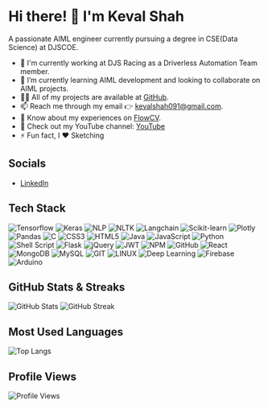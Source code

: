 # Hi there! 👋 I'm Keval Shah

A passionate AIML engineer currently pursuing a degree in CSE(Data Science) at DJSCOE.

- 🔭 I'm currently working at DJS Racing as a Driverless Automation Team member.
- 🌱 I’m currently learning AIML development and looking to collaborate on AIML projects.
- 👨‍💻 All of my projects are available at [GitHub](https://github.com/Kevalshah91).
- 📫 Reach me through my email 👉 kevalshah091@gmail.com.
- 📄 Know about my experiences on [FlowCV](https://flowcv.com/resume/29k19asu9j).
- 🎥 Check out my YouTube channel: [YouTube](https://www.youtube.com/@KevalShah-iu9wt)
- ⚡ Fun fact, I ♥ Sketching 

## Socials

- [LinkedIn](linkedin.com/in/keval-shah-b30274262)
  

 ## Tech Stack

![Tensorflow](https://img.shields.io/badge/-Tensorflow-FF6F00?style=flat-square&logo=tensorflow&logoColor=white)
![Keras](https://img.shields.io/badge/-Keras-D00000?style=flat-square&logo=keras&logoColor=white)
![NLP](https://img.shields.io/badge/-NLP-4DB6AC?style=flat-square&logo=natural-language-processing&logoColor=white)
![NLTK](https://img.shields.io/badge/-NLTK-8CC84B?style=flat-square&logo=nltk&logoColor=white)
![Langchain](https://img.shields.io/badge/-Langchain-FF4088?style=flat-square&logo=blockchain&logoColor=white)
![Scikit-learn](https://img.shields.io/badge/-Scikit--learn-FF9900?style=flat-square&logo=scikit-learn&logoColor=white)
![Plotly](https://img.shields.io/badge/-Plotly-3F4F75?style=flat-square&logo=plotly&logoColor=white)
![Pandas](https://img.shields.io/badge/-Pandas-150458?style=flat-square&logo=pandas&logoColor=white)
![C](https://img.shields.io/badge/-C-A8B9CC?style=flat-square&logo=c&logoColor=white)
![CSS3](https://img.shields.io/badge/-CSS3-1572B6?style=flat-square&logo=css3&logoColor=white)
![HTML5](https://img.shields.io/badge/-HTML5-E34F26?style=flat-square&logo=html5&logoColor=white)
![Java](https://img.shields.io/badge/-Java-007396?style=flat-square&logo=java&logoColor=white)
![JavaScript](https://img.shields.io/badge/-JavaScript-F7DF1E?style=flat-square&logo=javascript&logoColor=black)
![Python](https://img.shields.io/badge/-Python-3776AB?style=flat-square&logo=python&logoColor=white)
![Shell Script](https://img.shields.io/badge/-Shell%20Script-4EAA25?style=flat-square&logo=gnu-bash&logoColor=white)
![Flask](https://img.shields.io/badge/-Flask-000000?style=flat-square&logo=flask&logoColor=white)
![jQuery](https://img.shields.io/badge/-jQuery-0769AD?style=flat-square&logo=jquery&logoColor=white)
![JWT](https://img.shields.io/badge/-JWT-000000?style=flat-square&logo=json-web-tokens&logoColor=white)
![NPM](https://img.shields.io/badge/-NPM-CB3837?style=flat-square&logo=npm&logoColor=white)
![GitHub](https://img.shields.io/badge/-GitHub-181717?style=flat-square&logo=github&logoColor=white)
![React](https://img.shields.io/badge/-React-61DAFB?style=flat-square&logo=react&logoColor=black)
![MongoDB](https://img.shields.io/badge/-MongoDB-47A248?style=flat-square&logo=mongodb&logoColor=white)
![MySQL](https://img.shields.io/badge/-MySQL-4479A1?style=flat-square&logo=mysql&logoColor=white)
![GIT](https://img.shields.io/badge/-GIT-F05032?style=flat-square&logo=git&logoColor=white)
![LINUX](https://img.shields.io/badge/-LINUX-FCC624?style=flat-square&logo=linux&logoColor=black)
![Deep Learning](https://img.shields.io/badge/-Deep%20Learning-00599C?style=flat-square&logo=deep-learning&logoColor=white)
![Firebase](https://img.shields.io/badge/-Firebase-FFCA28?style=flat-square&logo=firebase&logoColor=black)
![Arduino](https://img.shields.io/badge/-Arduino-00979D?style=flat-square&logo=arduino&logoColor=white)

## GitHub Stats & Streaks

![GitHub Stats](https://github-readme-stats.vercel.app/api?username=KevalShah91&show_icons=true&hide_border=true&theme=radical)
![GitHub Streak](https://github-readme-streak-stats.herokuapp.com/?user=KevalShah91&hide_border=true&theme=radical)

## Most Used Languages

![Top Langs](https://github-readme-stats.vercel.app/api/top-langs/?username=KevalShah91&layout=compact&hide_border=true&theme=radical)

## Profile Views

![Profile Views](https://komarev.com/ghpvc/?username=KevalShah91&color=brightgreen)
